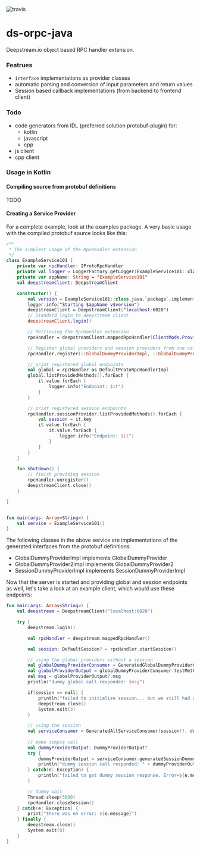 ![travis](https://travis-ci.org/nadilas/ds-orpc-java.svg?branch=master)

# ds-orpc-java

Deepstream.io object based RPC handler extension.

### Featrues

- `interface` implementations as provider classes
- automatic parsing and conversion of input parameters and return values
- Session based callback implementations (from backend to frontend client)

### Todo

- code generators from IDL (preferred solution protobuf-plugin) for:
    - kotlin
    - javascript
    - cpp
- js client
- cpp client

### Usage in Kotlin

#### Compiling source from protobuf definitions

TODO

#### Creating a Service Provider

For a complete example, look at the examples package. A very basic usage with the compiled protobuf source looks like this:

```kotlin
/**
 * The simplest usage of the RpcHandler extension
 */
class ExampleService101 {
    private var rpcHandler: IProtoRpcHandler
    private val logger = LoggerFactory.getLogger(ExampleService101::class.java)
    private var appName: String = "ExampleService101"
    val deepstreamClient: DeepstreamClient

    constructor() {
        val version = ExampleService101::class.java.`package`.implementationVersion
        logger.info("Starting $appName v$version")
        deepstreamClient = DeepstreamClient("localhost:6020")
        // Standard login to deepstream client
        deepstreamClient.login()

        // Retrieving the RpcHandler extension
        rpcHandler = deepstreamClient.mappedRpcHandler(ClientMode.Provider)

        // Register global providers and session providers from one call, session dependant providers will be redirected to SessionManager
        rpcHandler.register(::GlobalDummyProviderImpl, ::GlobalDummyProvider2Impl, ::SessionDummyProviderImpl)

        // print registered global endpoints
        val global = rpcHandler as DefaultProtoRpcHandlerImpl
        global.listProvidedMethods().forEach {
            it.value.forEach {
                logger.info("Endpoint: $it")
            }
        }

        // print registered session endpoints
        rpcHandler.sessionProvider.listProvidedMethods().forEach {
            val session = it.key
            it.value.forEach {
                it.value.forEach {
                    logger.info("Endpoint: $it")
                }
            }
        }
    }

    fun shutdown() {
        // finish providing session
        rpcHandler.unregister()
        deepstreamClient.close()
    }

}


fun main(args: Array<String>) {
    val service = ExampleService101()
}
```

The following classes in the above service are implementations of the generated interfaces from the protobuf definitions:
- GlobalDummyProviderImpl implements GlobalDummyProvider
- GlobalDummyProvider2Impl implements GlobalDummyProvider2
- SessionDummyProviderImpl implements SessionDummyProviderImpl

Now that the server is started and providing global and session endpoints as well, let's take a look at an example client, which would use these endpoints:

```kotlin
fun main(args: Array<String>) {
    val deepstream = DeepstreamClient("localhost:6020")

    try {
        deepstream.login()

        val rpcHandler = deepstream.mappedRpcHandler()

        val session: DefaultSession? = rpcHandler.startSession()

        // using the global providers without a session
        val globalDummyProviderConsumer = GeneratedGlobalDummyProviderConsumer(deepstream)
        val globalProviderOutput = globalDummyProviderConsumer.testMethod01(DummyProviderInput("global message input"))
        val msg = globalProviderOutput?.msg
        println("dummy global call responded: $msg")

        if(session == null) {
            println("failed to initialize session... but we still had globals")
            deepstream.close()
            System.exit(3)
        }

        // using the session
        val serviceConsumer = GeneratedAllServiceConsumer(session!!, deepstream)
        
        // make simple call
        val dummyProviderOutput: DummyProviderOutput?
        try {
            dummyProviderOutput = serviceConsumer.generatedSessionDummyProvider.sessionScopeTestMethod01(DummyProviderInput("first message"))
            println("dummy session call responded: " + dummyProviderOutput!!.msg)
        } catch(e: Exception) {
            println("failed to get dummy session response. Error=${e.message}")
        }

        // dummy wait
        Thread.sleep(5000)
        rpcHandler.closeSession()
    } catch(e: Exception) {
        print("there was en error: ${e.message}")
    } finally {
        deepstream.close()
        System.exit(0)
    }
}
```

